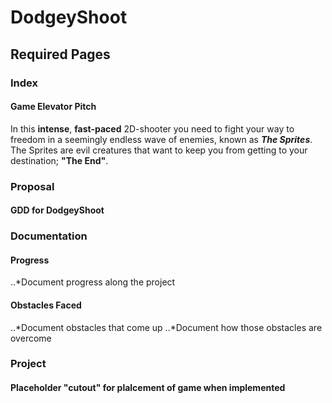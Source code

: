 # DodgeyShoot

## Required Pages

### Index
#### Game Elevator Pitch
In this **intense**, **fast-paced** 2D-shooter you need to fight your way to freedom in a seemingly endless wave of enemies, known as **_The Sprites_**. The Sprites are evil creatures that want to keep you from getting to your destination; **"The End"**.

### Proposal
#### GDD for DodgeyShoot

### Documentation
#### Progress
..*Document progress along the project

#### Obstacles Faced
..*Document obstacles that come up
..*Document how those obstacles are overcome

### Project
#### Placeholder "cutout" for plalcement of game when implemented